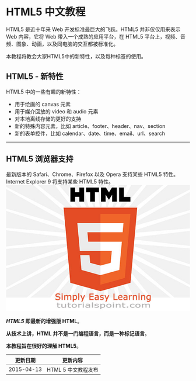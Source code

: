 #  HTML5 中文教程

HTML5 是近十年来 Web 开发标准最巨大的飞跃。HTML5 并非仅仅用来表示 Web 内容，它将 Web 带入一个成熟的应用平台，在 HTML5 平台上，视频、音频、图象、动画，以及同电脑的交互都被标准化。

本教程将教会大家HTML5中的新特性，以及每种标签的使用。
## HTML5 - 新特性

HTML5 中的一些有趣的新特性：

* 用于绘画的 canvas 元素
* 用于媒介回放的 video 和 audio 元素
* 对本地离线存储的更好的支持
* 新的特殊内容元素，比如 article、footer、header、nav、section
* 新的表单控件，比如 calendar、date、time、email、url、search
* * *

## HTML5 浏览器支持

最新版本的 Safari、Chrome、Firefox 以及 Opera 支持某些 HTML5 特性。Internet Explorer 9 将支持某些 HTML5 特性。
![HTML5](images/html5.jpg)

__<i>HTML5</i> 即最新的增强版 HTML__。

__从技术上讲，HTML 并不是一门编程语言，而是一种标记语言__。

__本教程旨在很好的理解 HTML5__。

|更新日期    |更新内容
|----------|--------------------
|2015-04-13|HTML 5 中文教程发布

